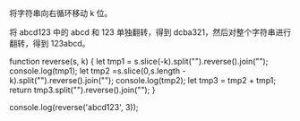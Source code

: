 
将字符串向右循环移动 k 位。

将 abcd123 中的 abcd 和 123 单独翻转，得到 dcba321，然后对整个字符串进行翻转，得到 123abcd。

function reverse(s, k) {
    let tmp1 = s.slice(-k).split("").reverse().join("");
    console.log(tmp1);
    let tmp2 =s.slice(0,s.length - k).split("").reverse().join("");
    console.log(tmp2);
    let tmp3 = tmp2 + tmp1;
    return  tmp3.split("").reverse().join("");
}

console.log(reverse('abcd123', 3));
